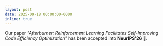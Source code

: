 ```yaml
---
layout: post
date: 2025-09-18 00:00:00-0000
inline: true
---
```


Our paper *"Afterburner: Reinforcement Learning Facilitates Self-Improving Code Efficiency Optimization"* has been accepted into **NeurIPS'26** 🎉.

